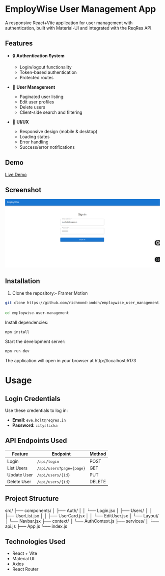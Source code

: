 # EmployWise User Management App

A responsive React+Vite application for user management with authentication, built with Material-UI and integrated with the ReqRes API.

## Features

- 🔒 **Authentication System**
  - Login/logout functionality
  - Token-based authentication
  - Protected routes

- 👥 **User Management**
  - Paginated user listing
  - Edit user profiles
  - Delete users
  - Client-side search and filtering

- 🎨 **UI/UX**
  - Responsive design (mobile & desktop)
  - Loading states
  - Error handling
  - Success/error notifications

## Demo

[Live Demo](https://employwise-user-management-rho.vercel.app/)

## Screenshot

![App Screenshot](./public/shot.png)

## Installation

1. Clone the repository:- Framer Motion  


```bash
git clone https://github.com/richmond-andoh/employwise_user_management.git

cd employwise-user-management

```

Install dependencies:
```bash
npm install

```

Start the development server:

```bash
npm run dev

```
The application will open in your browser at http://localhost:5173

# Usage

## Login Credentials  

Use these credentials to log in:  

- **Email**: `eve.holt@reqres.in`  
- **Password**: `cityslicka`  

## API Endpoints Used  

| Feature      | Endpoint                      | Method |
|-------------|--------------------------------|--------|
| Login       | `/api/login`                   | POST   |
| List Users  | `/api/users?page={page}`       | GET    |
| Update User | `/api/users/{id}`              | PUT    |
| Delete User | `/api/users/{id}`              | DELETE |

## Project Structure  
src/
├── components/
│   ├── Auth/
│   │   └── Login.jsx
│   ├── Users/
│   │   ├── UserList.jsx
│   │   ├── UserCard.jsx
│   │   └── EditUser.jsx
│   └── Layout/
│       └── Navbar.jsx
├── context/
│   └── AuthContext.js
├── services/
│   └── api.js
├── App.js
└── index.js


## Technologies Used  
- React + Vite
- Material UI  
- Axios  
- React Router  
